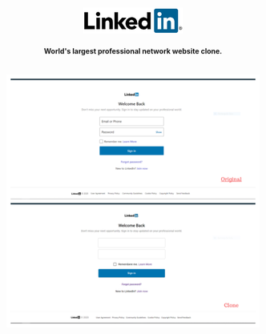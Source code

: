 <h1 align="center">
	<img
		width="200"
		alt="LinkedIn logo"
		src="src/Image/header_logo.png">
</h1>                                                              

<h4 align="center">World's largest professional network website clone.</h4>

<h1 align="center">
	<img
     width= "800px"
		alt="Collab Image"
		src="src/Image/linkedIn_SignIn.jpg">
</h1>  
